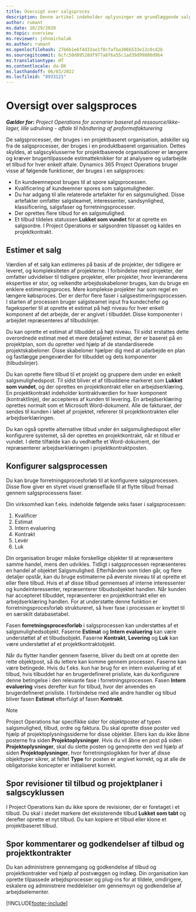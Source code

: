 ```yaml
---
title: Oversigt over salgsproces
description: Denne artikel indeholder oplysninger om grundlæggende salgsprocesser.
author: rumant
ms.date: 10/29/2020
ms.topic: overview
ms.reviewer: johnmichalak
ms.author: rumant
ms.openlocfilehash: 27b6b1e6f4d33ae1f8cfafba306b533e12c0cd2b
ms.sourcegitcommit: 6cfc50d89528df977a8f6a55c1ad39d99800d9b4
ms.translationtype: HT
ms.contentlocale: da-DK
ms.lasthandoff: 06/03/2022
ms.locfileid: "8933121"
---
```

# <a name="sales-process-overview"></a>Oversigt over salgsproces

_**Gælder for:** Project Operations for scenarier baseret på ressource/ikke-lager, lille udrulning - aftale til håndtering af proformafakturering_

De salgsprocesser, der bruges i en projektbaseret organisation, adskiller sig fra de salgsprocesser, der bruges i en produktbaseret organisation. Dettes skyldes, at salgscyklusserne for projektbaserede organisationer er længere og kræver brugertilpassede estimatteknikker for at analysere og udarbejde et tilbud for hver enkelt aftale. Dynamics 365 Project Operations bruger visse af følgende funktioner, der bruges i en salgsproces:

- En kundeemnepost bruges til at spore salgsprocessen.
- Kvalificering af kundeemner spores som salgsmuligheder.
- Du har adgang til alle relaterede artefakter for en salgsmulighed. Disse artefakter omfatter salgsteamet, interessenter, sandsynlighed, klassificering, salgsfaser og forretningsprocesser.
- Der oprettes flere tilbud for en salgsmulighed.
- Et tilbud tildeles statussen **Lukket som vundet** for at oprette en salgsordre. I Project Operations er salgsordren tilpasset og kaldes en projektkontrakt.

## <a name="estimate-a-sale"></a>Estimer et salg
Værdien af et salg kan estimeres på basis af de projekter, der tidligere er leveret, og kompleksiteten af projekterne. I forbindelse med projekter, der omfatter udvidelser til tidligere projekter, eller projekter, hvor leverandørens ekspertise er stor, og velkendte arbejdsskabeloner bruges, kan du bruge en enklere estimeringsproces. Mere komplekse projekter har som regel en længere købsproces. Der er derfor flere faser i salgsestimeringsprocessen. I starten af processen bruger salgsteamet input fra kundechefer og fageksperter til at oprette et estimat på højt niveau for hver enkelt komponent af det arbejde, der er angivet i tilbuddet. Disse komponenter i arbejdet repræsenteres af tilbudslinjer. 

Du kan oprette et estimat af tilbuddet på højt niveau. Til sidst erstattes dette overordnede estimat med et mere detaljeret estimat, der er baseret på en projektplan, som du opretter ved hjælp af de standardiserede projektskabeloner. Disse skabeloner hjælper dig med at udarbejde en plan og fastlægge pengeværdier for tilbuddet og dets komponenter (tilbudslinjer). 

Du kan oprette flere tilbud til et projekt og gruppere dem under en enkelt salgsmulighedspost. Til sidst bliver et af tilbuddene markeret som **Lukket som vundet**, og der oprettes en projektkontrakt eller en arbejdserklæring. En projektkontrakt indeholder kontraktværdien for hver komponent (kontraktlinje), der accepteres af kunden til levering. En arbejdserklæring oprettes normalt som et Microsoft Word-dokument. Alle de fakturaer, der sendes til kunden i løbet af projektet, refererer til projektkontrakten eller arbejdserklæringen.

Du kan også oprette alternative tilbud under én salgsmulighedspost eller konfigurere systemet, så der oprettes en projektkontrakt, når et tilbud er vundet. I dette tilfælde kan du vedhæfte et Word-dokument, der repræsenterer arbejdserklæringen i projektkontraktposten.

## <a name="configure-the-sales-process"></a>Konfigurer salgsprocessen
Du kan bruge forretningsprocesforløb til at konfigurere salgsprocessen. Disse flow giver en styret visuel grænseflade til at flytte tilbud fremad gennem salgsprocessens faser.

Din virksomhed kan f.eks. indeholde følgende seks faser i salgsprocessen:

1. Kvalificer
2. Estimat
3. Intern evaluering
4. Kontrakt
5. Levér
6. Luk
 
Din organisation bruger måske forskellige objekter til at repræsentere samme handel, mens den udvikles. Tidligt i salgsprocessen repræsenteres en handel af objektet Salgsmulighed. Efterhånden som tiden går, og flere detaljer opstår, kan du bruge estimaterne på øverste niveau til at oprette et eller flere tilbud. Hvis et af disse tilbud gennemses af interne interessenter og kundeinteressenter, repræsenterer tilbudsobjektet handlen. Når kunden har accepteret tilbuddet, repræsenterer en projektkontrakt eller en arbejdserklæring handlen. For at understøtte denne funktion er forretningsprocesforløb struktureret, så hver fase i processen er knyttet til en særskilt databasetabel.

Fasen **forretningsprocesforløb** i salgsprocessen kan understøttes af et salgsmulighedsobjekt. Faserne **Estimat** og **Intern evaluering** kan være understøttet af et tilbudsobjekt. Faserne **Kontrakt**, **Levering** og **Luk** kan være understøttet af et projektkontraktobjekt.

Når du flytter handler gennem faserne, bliver du bedt om at oprette den rette objektpost, så du lettere kan komme gennem processen. Faserne kan være betingede. Hvis du f.eks. kun har brug for en intern evaluering af et tilbud, hvis tilbuddet har en brugerdefineret prisliste, kan du konfigurere denne betingelse i den relevante fase i forretningsprocessen. Fasen **Intern evaluering** vises derefter kun for tilbud, hvor der anvendes en brugerdefineret prisliste. I forbindelse med alle andre handler og tilbud bliver fasen **Estimat** efterfulgt af fasen **Kontrakt**.

> [!NOTE]
> Project Operations har specifikke sider for objektposter af typen salgsmulighed, tilbud, ordre og faktura. Du skal oprette disse poster ved hjælp af projektoplysningssiderne for disse objekter. Ellers kan du ikke åbne posterne fra siden **Projektoplysninger**. Hvis du vil åbne en post på siden **Projektoplysninger**, skal du slette posten og genoprette den ved hjælp af siden **Projektoplysninger**, hvor forretningslogikken for hver af disse objekttyper sikrer, at feltet **Type** for posten er angivet korrekt, og at alle de obligatoriske koncepter er initialiseret korrekt.


## <a name="track-revisions-to-quotes-and-project-plans-in-the-sales-cycle"></a>Spor revisioner til tilbud og projektplaner i salgscyklussen
I Project Operations kan du ikke spore de revisioner, der er foretaget i et tilbud. Du skal i stedet markere det eksisterende tilbud **Lukket som tabt** og derefter oprette et nyt tilbud. Du kan kopiere et tilbud eller klone et projektbaseret tilbud.

## <a name="track-comments-and-approvals-of-quotes-and-project-contracts"></a>Spor kommentarer og godkendelser af tilbud og projektkontrakter
Du kan administrere gennemgang og godkendelse af tilbud og projektkontrakter ved hjælp af postvæggen og indlæg. Din organisation kan oprette tilpassede arbejdsprocesser og plug-ins for at tildele, omdirigere, eskalere og administrere meddelelser om gennemsyn og godkendelse af arbejdselementer.


[!INCLUDE[footer-include](../includes/footer-banner.md)]